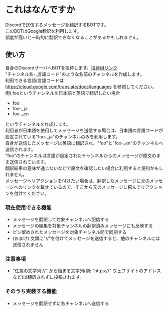 # これはなんですか  
Discordで送信するメッセージを翻訳するBOTです。  
このBOTはGoogle翻訳を利用します。  
頻度が高いと一時的に翻訳できなくなることがあるかもしれません。  


## 使い方
自身のDiscordサーバへBOTを招待します。[招待用リンク](https://discord.com/api/oauth2/authorize?client_id=766689605507743804&permissions=268954704&scope=bot)  
"チャンネル名-_言語コード"のような名前のチャンネルを作成します。  
利用できる言語/言語コードは <https://cloud.google.com/translate/docs/languages> を参照してください。  
例) fooというチャンネルを日本語と英語で翻訳したい場合  

* foo  
* foo-_ja  
* foo-_en  

というチャンネルを作成します。  
利用者が日本語を使用してメッセージを送信する場合は、日本語の言語コードが設定されている"foo-_ja"のチャンネルのみを利用します。  
自身が送信したメッセージは英語に翻訳され、"foo"と"foo-_en"のチャンネルへ送信されます。  
"foo"のチャンネルは言語が設定されたチャンネルからのメッセージが原文のまま送信されています。  
翻訳結果の意味が通じないなどで原文を確認したい場合に利用すると便利かもしれません。  
メッセージへリアクションを付けたい場合は、翻訳したメッセージに元のメッセージへのリンクを載せているので、そこから元のメッセージに飛んでリアクションを付けてください。


### 現在使用できる機能  
* メッセージを翻訳して対象チャンネルへ配信する
* メッセージの編集を対象チャンネルの翻訳済みメッセージにも反映する
* ピン留めされたメッセージを対象チャンネル間で同期する
* (おまけ) 文頭に"//"を付けてメッセージを送信すると、他のチャンネルには送信されません    


### 注意事項 
* "任意の文字列://" から始まる文字列(例: "https://" ウェブサイトのアドレスなど)は翻訳されずに投稿されます。  

### そのうち実装する機能
* メッセージを翻訳せずに各チャンネルへ送信する
